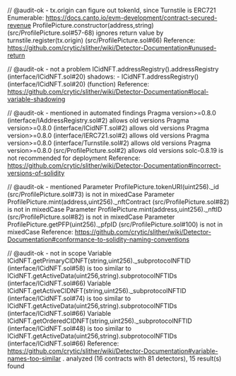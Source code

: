 // @audit-ok - tx.origin can figure out tokenId, since Turnstile is ERC721 Enumerable: https://docs.canto.io/evm-development/contract-secured-revenue
ProfilePicture.constructor(address,string) (src/ProfilePicture.sol#57-68) ignores return value by turnstile.register(tx.origin) (src/ProfilePicture.sol#66)
Reference: https://github.com/crytic/slither/wiki/Detector-Documentation#unused-return

// @audit-ok - not a problem
ICidNFT.addressRegistry().addressRegistry (interface/ICidNFT.sol#20) shadows:
        - ICidNFT.addressRegistry() (interface/ICidNFT.sol#20) (function)
Reference: https://github.com/crytic/slither/wiki/Detector-Documentation#local-variable-shadowing

// @audit-ok - mentioned in automated findings
Pragma version>=0.8.0 (interface/IAddressRegistry.sol#2) allows old versions
Pragma version>=0.8.0 (interface/ICidNFT.sol#2) allows old versions
Pragma version>=0.8.0 (interface/IERC721.sol#2) allows old versions
Pragma version>=0.8.0 (interface/Turnstile.sol#2) allows old versions
Pragma version>=0.8.0 (src/ProfilePicture.sol#2) allows old versions
solc-0.8.19 is not recommended for deployment
Reference: https://github.com/crytic/slither/wiki/Detector-Documentation#incorrect-versions-of-solidity

// @audit-ok - mentioned
Parameter ProfilePicture.tokenURI(uint256)._id (src/ProfilePicture.sol#73) is not in mixedCase
Parameter ProfilePicture.mint(address,uint256)._nftContract (src/ProfilePicture.sol#82) is not in mixedCase
Parameter ProfilePicture.mint(address,uint256)._nftID (src/ProfilePicture.sol#82) is not in mixedCase
Parameter ProfilePicture.getPFP(uint256)._pfpID (src/ProfilePicture.sol#100) is not in mixedCase
Reference: https://github.com/crytic/slither/wiki/Detector-Documentation#conformance-to-solidity-naming-conventions

// @audit-ok - not in scope
Variable ICidNFT.getPrimaryCIDNFT(string,uint256)._subprotocolNFTID (interface/ICidNFT.sol#58) is too similar to ICidNFT.getActiveData(uint256,string).subprotocolNFTIDs (interface/ICidNFT.sol#66)
Variable ICidNFT.getActiveCIDNFT(string,uint256)._subprotocolNFTID (interface/ICidNFT.sol#74) is too similar to ICidNFT.getActiveData(uint256,string).subprotocolNFTIDs (interface/ICidNFT.sol#66)
Variable ICidNFT.getOrderedCIDNFT(string,uint256)._subprotocolNFTID (interface/ICidNFT.sol#48) is too similar to ICidNFT.getActiveData(uint256,string).subprotocolNFTIDs (interface/ICidNFT.sol#66)
Reference: https://github.com/crytic/slither/wiki/Detector-Documentation#variable-names-too-similar
. analyzed (16 contracts with 81 detectors), 15 result(s) found